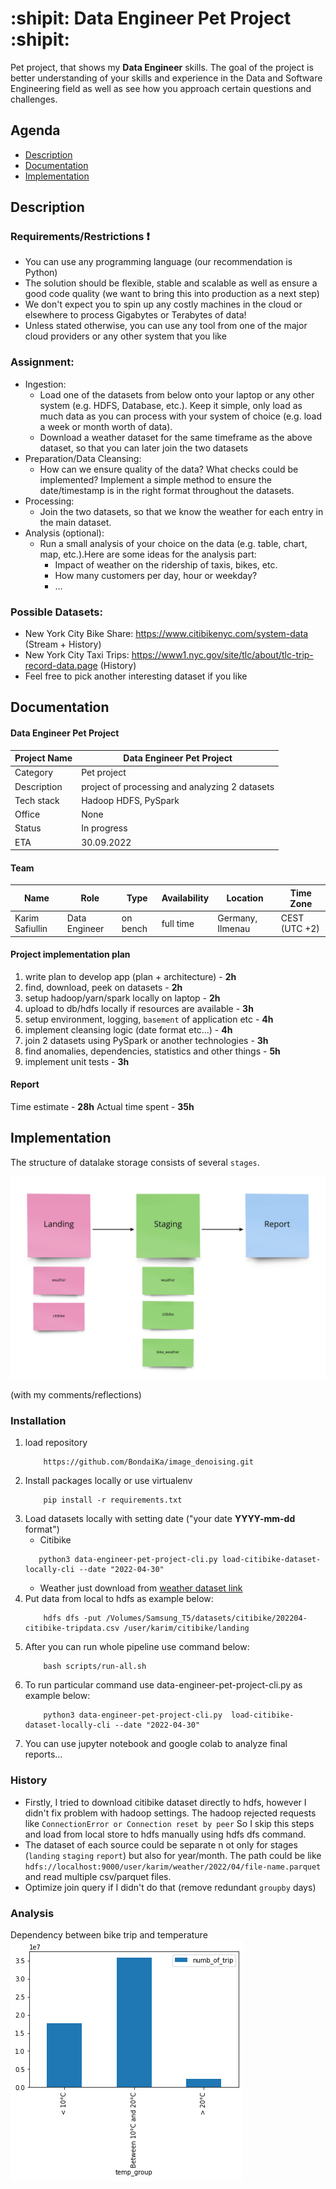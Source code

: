 # :shipit: Data Engineer Pet Project :shipit:

Pet project, that shows my **Data Engineer** skills. The goal of the project is better understanding of your skills and
experience in the Data and Software Engineering field as well as see how you approach certain questions and challenges.

## Agenda

- [Description](#description)
- [Documentation](#documentation)
- [Implementation](#implementation)

## Description

### Requirements/Restrictions :exclamation:

* You can use any programming language (our recommendation is Python)
* The solution should be flexible, stable and scalable as well as ensure a good code quality (we
  want to bring this into production as a next step)
* We don't expect you to spin up any costly machines in the cloud or elsewhere to process
  Gigabytes or Terabytes of data!
* Unless stated otherwise, you can use any tool from one of the major cloud providers or any
  other system that you like

### Assignment:

* Ingestion:
    * Load one of the datasets from below onto your laptop or any other system (e.g. HDFS, Database, etc.). Keep it
      simple, only load as much data as you can process with your system of choice (e.g. load a week or month worth of
      data).
    * Download a weather dataset for the same timeframe as the above dataset, so that you can later join the two
      datasets
* Preparation/Data Cleansing:
    * How can we ensure quality of the data? What checks could be implemented? Implement a simple method to ensure the
      date/timestamp is in the right format throughout the datasets.
* Processing:
    * Join the two datasets, so that we know the weather for each entry in the main dataset.
* Analysis (optional):
    * Run a small analysis of your choice on the data (e.g. table, chart, map, etc.).Here are some ideas for the
      analysis part:
        * Impact of weather on the ridership of taxis, bikes, etc.
        * How many customers per day, hour or weekday?
        * ...

### Possible Datasets:

- New York City Bike Share: https://www.citibikenyc.com/system-data (Stream + History)
- New York City Taxi Trips: https://www1.nyc.gov/site/tlc/about/tlc-trip-record-data.page
  (History)
- Feel free to pick another interesting dataset if you like

## Documentation

#### Data Engineer Pet Project

|  Project Name   | **Data Engineer Pet Project**                  |
|-----|------------------------------------------------|
|   Category  | Pet project                                    |
|  Description   | project of processing and analyzing 2 datasets |
|  Tech stack   | Hadoop HDFS, PySpark                           |
|  Office   | None                                           |
|  Status   | In progress                                    |
|  ETA   | 30.09.2022                                     |

#### Team

|  Name           | Role   | Type     | Availability | Location         | Time Zone     |
| --------------  |--------| ------   |--------------|------------------|---------------|
| Karim Safiullin | Data Engineer | on bench | full time    | Germany, Ilmenau | CEST (UTC +2) |

#### Project implementation plan

1. write plan to develop app (plan + architecture) - **2h**
2. find, download, peek on datasets - **2h**
3. setup hadoop/yarn/spark locally on laptop - **2h**
4. upload to db/hdfs locally if resources are available - **3h**
5. setup environment, logging, `basement` of application etc - **4h**
6. implement cleansing logic (date format etc...) - **4h**
7. join 2 datasets using PySpark or another technologies - **3h**
8. find anomalies, dependencies, statistics and other things - **5h**
9. implement unit tests - **3h**

#### Report

Time estimate - **28h**
Actual time spent - **35h**

## Implementation

The structure of datalake storage consists of several `stages`.

![datalake_schema](static/datalake.jpg)

(with my comments/reflections)

### Installation

1. load repository
    ```shell
        https://github.com/BondaiKa/image_denoising.git
    ```
2. Install packages locally or use virtualenv
   ```schell
       pip install -r requirements.txt
   ``` 
3. Load datasets locally with setting date ("your date **YYYY-mm-dd** format")
    - Citibike
   ```shell
      python3 data-engineer-pet-project-cli.py load-citibike-dataset-locally-cli --date "2022-04-30"
   ```
    - Weather just download from [weather dataset link](https://www.visualcrossing.com/weather/weather-data-services)
4. Put data from local to hdfs as example below:
    ```shell
        hdfs dfs -put /Volumes/Samsung_T5/datasets/citibike/202204-citibike-tripdata.csv /user/karim/citibike/landing
    ```
5. After you can run whole pipeline use command below:
    ```shell
        bash scripts/run-all.sh
    ```
6. To run particular command use data-engineer-pet-project-cli.py as example below:
    ```shell
        python3 data-engineer-pet-project-cli.py  load-citibike-dataset-locally-cli --date "2022-04-30"
    ```
7. You can use jupyter notebook and google colab to analyze final reports...

### History

- Firstly, I tried to download citibike dataset directly to hdfs, however I didn't fix problem with hadoop settings. The
  hadoop rejected requests like ```ConnectionError or Connection reset by peer``` So I skip this steps and load from
  local store to hdfs manually using hdfs dfs command.
- The dataset of each source could be separate n ot only for stages (`landing` `staging` `report`) but also for
  year/month. The path could be like `hdfs://localhost:9000/user/karim/weather/2022/04/file-name.parquet`
  and read multiple csv/parquet files.
- Optimize join query if I didn't do that (remove redundant `groupby` days)

### Analysis

Dependency between bike trip and temperature
![tempeate dependency](static/temperature.png)

